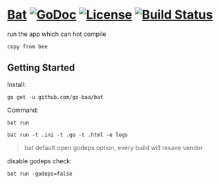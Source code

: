 # [Bat](http://go-baa.github.io/bat) [![GoDoc](http://img.shields.io/badge/go-documentation-blue.svg?style=flat-square)](http://godoc.org/github.com/go-baa/bat) [![License](http://img.shields.io/badge/license-mit-blue.svg?style=flat-square)](https://raw.githubusercontent.com/go-baa/bat/master/LICENSE) [![Build Status](http://img.shields.io/travis/go-baa/bat.svg?style=flat-square)](https://travis-ci.org/go-baa/bat)

run the app which can hot compile

``copy from bee``


## Getting Started


Install:

```
go get -u github.com/go-baa/bat
```

Command:

```
bat run
```

```
bat run -t .ini -t .go -t .html -e logs
```

> bat default open godeps option, every build will resave vendor

disable godeps check:

```
bat run -godeps=false
```
